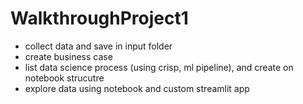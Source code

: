 # WalkthroughProject1

* collect data and save in input folder
* create business case
* list data science process (using crisp, ml pipeline), and create on notebook strucutre
* explore data using notebook and custom streamlit app
